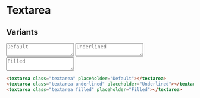 # Textarea

## Variants

<div class="example-wrapper">
  <div class="example row">
  <textarea class="textarea" placeholder="Default"></textarea>
   <textarea class="textarea underlined" placeholder="Underlined"></textarea>
    <textarea class="textarea filled" placeholder="Filled"></textarea>
  </div>

```html
<textarea class="textarea" placeholder="Default"></textarea>
<textarea class="textarea underlined" placeholder="Underlined"></textarea>
<textarea class="textarea filled" placeholder="Filled"></textarea>
```

</div>
